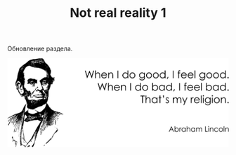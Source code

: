 ﻿---
layout: post-ea

title: Not real reality 1
meta: Not real reality 1.
logo: nrr1.png
order: 1

category: not_real_reality

lang: ru
ref: not_real_reality_1
---

Обновление раздела.

<a data-fancybox="gallery" href="/img/programming/Lincoln.png"><img src="/img/programming/Lincoln.png" alt=""></a>
